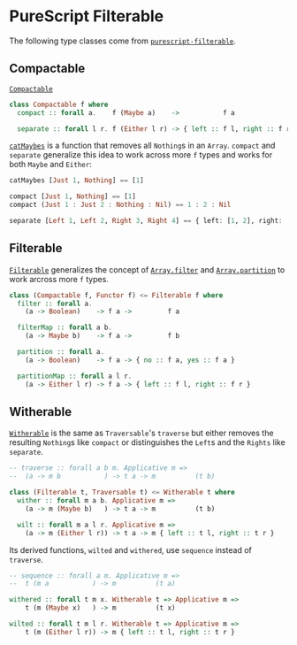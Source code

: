 # PureScript Filterable

The following type classes come from [`purescript-filterable`](https://pursuit.purescript.org/packages/purescript-filterable).

## Compactable

[`Compactable`](https://pursuit.purescript.org/packages/purescript-filterable/docs/Data.Compactable#t:Compactable)

```purescript
class Compactable f where
  compact :: forall a.    f (Maybe a)    ->           f a

  separate :: forall l r. f (Either l r) -> { left :: f l, right :: f r }
```

[`catMaybes`](https://pursuit.purescript.org/packages/purescript-arrays/docs/Data.Array#v:catMaybes) is a function that removes all `Nothing`s in an `Array`. `compact` and `separate` generalize this idea to work across more `f` types and works for both `Maybe` and `Either`:
```purescript
catMaybes [Just 1, Nothing] == [1]

compact [Just 1, Nothing] == [1]
compact (Just 1 : Just 2 : Nothing : Nil) == 1 : 2 : Nil

separate [Left 1, Left 2, Right 3, Right 4] == { left: [1, 2], right: [3, 4] }
```

## Filterable

[`Filterable`](https://pursuit.purescript.org/packages/purescript-filterable/docs/Data.Filterable#t:Filterable) generalizes the concept of [`Array.filter`](https://pursuit.purescript.org/packages/purescript-arrays/docs/Data.Array#v:filter) and [`Array.partition`](https://pursuit.purescript.org/packages/purescript-arrays/docs/Data.Array#v:partition) to work arcross more `f` types.

```purescript
class (Compactable f, Functor f) <= Filterable f where
  filter :: forall a.
    (a -> Boolean)    -> f a ->         f a

  filterMap :: forall a b.
    (a -> Maybe b)    -> f a ->         f b

  partition :: forall a.
    (a -> Boolean)    -> f a -> { no :: f a, yes :: f a }

  partitionMap :: forall a l r.
    (a -> Either l r) -> f a -> { left :: f l, right :: f r }
```

## Witherable

[`Witherable`](https://pursuit.purescript.org/packages/purescript-filterable/docs/Data.Witherable) is the same as `Traversable`'s `traverse` but either removes the resulting `Nothing`s like `compact` or distinguishes the `Left`s and the `Rights` like `separate`.

```purescript
-- traverse :: forall a b m. Applicative m =>
--  (a -> m b           ) -> t a -> m          (t b)

class (Filterable t, Traversable t) <= Witherable t where
  wither :: forall m a b. Applicative m =>
    (a -> m (Maybe b)   ) -> t a -> m          (t b)

  wilt :: forall m a l r. Applicative m =>
    (a -> m (Either l r)) -> t a -> m { left :: t l, right :: t r }
```

Its derived functions, `wilted` and `withered`, use `sequence` instead of `traverse`.
```purescript
-- sequence :: forall a m. Applicative m =>
--  t (m a           ) -> m          (t a)

withered :: forall t m x. Witherable t => Applicative m =>
    t (m (Maybe x)   ) -> m          (t x)

wilted :: forall t m l r. Witherable t => Applicative m =>
    t (m (Either l r)) -> m { left :: t l, right :: t r }
```
